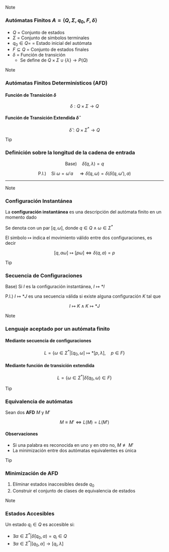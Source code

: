 > [!NOTE]
>
> ### Autómatas Finitos $A=\langle Q,\Sigma,q_0,F,\delta\rangle$
>
> - $Q$ = Conjunto de estados
> - $\Sigma$ = Conjunto de símbolos terminales
> - $q_0\in Q$= = Estado inicial del autómata
> - $F\subseteq Q$ = Conjunto de estados finales
> - $\delta$ = Función de transición
>   - Se define de $Q\times\Sigma\cup\lbrace\lambda\rbrace\rightarrow P(Q)$

> [!NOTE]
>
> ### Autómatas Finitos Determinísticos (AFD)
>
> #### Función de Transición $\delta$
>
> $$\delta: Q\times\Sigma\rightarrow Q$$
>
> #### Función de Transición Extendida $\hat\delta$
>
> $$\hat\delta: Q\times\Sigma^* \rightarrow Q$$

> [!TIP]
>
> ### Definición sobre la longitud de la cadena de entrada
>
> $$\text{Base)}\quad\hat\delta(q,\lambda)=q$$
>
> $$\text{P.I.)}\quad\text{Si }\omega=\omega'a\quad\Rightarrow\hat\delta(q,\omega)=\delta\bigg(\hat\delta(q,\omega'),a\bigg)$$

---

> [!NOTE]
>
> ### Configuración Instantánea
>
> La **configuración instantánea** es una descripción del autómata finito en un momento dado
>
> Se denota con un par $[q,\omega]$, donde $q\in Q\wedge\omega\in\Sigma^*$
>
> El simbolo $\mapsto$ indica el movimiento válido entre dos configuraciones, es decir
>
> $$[q,a\omega]\mapsto[p\omega]\Leftrightarrow\delta(q,a)=p$$

> [!TIP]
>
> ### Secuencia de Configuraciones
>
> $\text{Base)}$ Si $I$ es la configuración instantánea, $I\mapsto *I$
>
> $\text{P.I.)}$ $I\mapsto *J$ es una secuencia válida si existe alguna configuración $K$ tal que
>
> $$I\mapsto K\wedge K\mapsto *J$$

> [!NOTE]
>
> ### Lenguaje aceptado por un autómata finito
>
> #### Mediante secuencia de configuraciones
>
> $$L=\bigg\lbrace\omega\in\Sigma^* \bigg| [q_0,\omega]\mapsto *[p,\lambda],\quad p\in F\bigg\rbrace$$
>
> #### Mediante función de transición extendida
>
> $$L=\bigg\lbrace\omega\in\Sigma^* \bigg| \hat\delta(q_0,\omega)\in F\bigg\rbrace$$

> [!TIP]
>
> ### Equivalencia de autómatas
>
> Sean dos **AFD** $M$ y $M'$
>
> $$M\equiv M'\Leftrightarrow L(M)=L(M' )$$
>
> #### Observaciones
>
> - Si una palabra es reconocida en uno y en otro no, $M\not\equiv M'$
> - La minimización entre dos autómatas equivalentes es única

> [!TIP]
>
> ### Minimización de AFD
>
> 1. Eliminar estados inaccesibles desde $q_0$
> 2. Construir el conjunto de clases de equivalencia de estados

> [!NOTE]
>
> ### Estados Accesibles
>
> Un estado $q_i\in Q$ es accesible si: 
> 
> - $\exists\alpha\in\Sigma^*\bigg|\hat\delta(q_0,\alpha)=q_i\in Q$
> - $\exists\alpha\in\Sigma^*\bigg|[q_0,\alpha]\rightarrow[q_i,\lambda]$